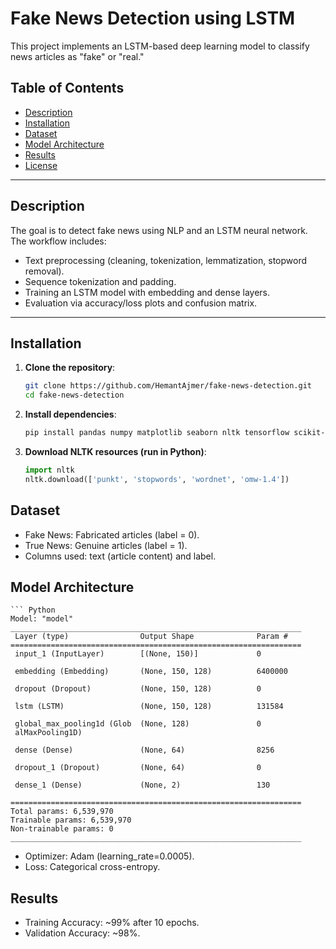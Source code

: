 # Fake News Detection using LSTM

This project implements an LSTM-based deep learning model to classify news articles as "fake" or "real."

## Table of Contents
- [Description](#description)
- [Installation](#installation)
- [Dataset](#dataset)
- [Model Architecture](#model-architecture)
- [Results](#results)
- [License](#license)

---

## Description

The goal is to detect fake news using NLP and an LSTM neural network. The workflow includes:
- Text preprocessing (cleaning, tokenization, lemmatization, stopword removal).
- Sequence tokenization and padding.
- Training an LSTM model with embedding and dense layers.
- Evaluation via accuracy/loss plots and confusion matrix.

---

## Installation

1. **Clone the repository**:
   ```bash
   git clone https://github.com/HemantAjmer/fake-news-detection.git
   cd fake-news-detection
2. **Install dependencies**:
   ```bash
   pip install pandas numpy matplotlib seaborn nltk tensorflow scikit-learn
3. **Download NLTK resources (run in Python)**:
   ```python
   import nltk
   nltk.download(['punkt', 'stopwords', 'wordnet', 'omw-1.4'])
   
## Dataset
  * Fake News: Fabricated articles (label = 0).
  * True News: Genuine articles (label = 1).
  *  Columns used: text (article content) and label.

## Model Architecture
    ``` Python
    Model: "model"
    _________________________________________________________________
     Layer (type)                Output Shape              Param #   
    =================================================================
     input_1 (InputLayer)        [(None, 150)]             0         
                                                                     
     embedding (Embedding)       (None, 150, 128)          6400000   
                                                                     
     dropout (Dropout)           (None, 150, 128)          0         
                                                                     
     lstm (LSTM)                 (None, 150, 128)          131584    
                                                                     
     global_max_pooling1d (Glob  (None, 128)               0         
     alMaxPooling1D)                                                 
                                                                     
     dense (Dense)               (None, 64)                8256      
                                                                     
     dropout_1 (Dropout)         (None, 64)                0         
                                                                     
     dense_1 (Dense)             (None, 2)                 130       
                                                                     
    =================================================================
    Total params: 6,539,970
    Trainable params: 6,539,970
    Non-trainable params: 0
    _________________________________________________________________
  * Optimizer: Adam (learning_rate=0.0005).
  * Loss: Categorical cross-entropy.
## Results
  * Training Accuracy: ~99% after 10 epochs.
  * Validation Accuracy: ~98%.
